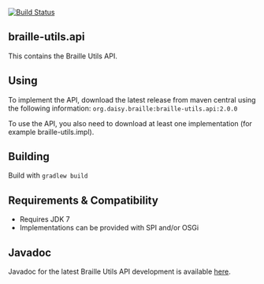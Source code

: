 [![Build Status](https://travis-ci.org/brailleapps/braille-utils.api.svg?branch=master)](https://travis-ci.org/brailleapps/braille-utils.api)

## braille-utils.api ##
This contains the Braille Utils API.

## Using ##
To implement the API, download the latest release from maven central using the following information: `org.daisy.braille:braille-utils.api:2.0.0`

To use the API, you also need to download at least one implementation (for example braille-utils.impl).

## Building ##
Build with `gradlew build`

## Requirements & Compatibility ##
- Requires JDK 7
- Implementations can be provided with SPI and/or OSGi

## Javadoc ##
Javadoc for the latest Braille Utils API development is available [here](http://brailleapps.github.io/braille-utils.api/latest/javadoc/).
